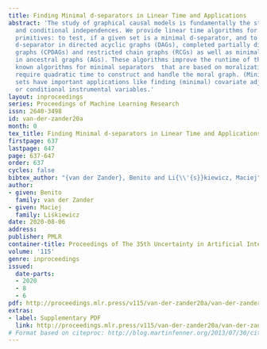 ```yaml
---
title: Finding Minimal d-separators in Linear Time and Applications
abstract: 'The study of graphical causal models is fundamentally the study of separations
  and conditional independences. We provide linear time algorithms for two graphical
  primitives: to test, if a given set is a minimal d-separator, and to find a minimal
  d-separator in directed acyclic graphs (DAGs), completed partially directed acyclic
  graphs (CPDAGs) and restricted chain graphs (RCGs) as well as minimal m-separators
  in ancestral graphs (AGs). These algorithms improve the runtime of the best previously
  known algorithms for minimal separators  that are based on moralization and thus
  require quadratic time to construct and handle the moral graph. (Minimal) separating
  sets have important applications like finding (minimal) covariate adjustment sets
  or conditional instrumental variables.'
layout: inproceedings
series: Proceedings of Machine Learning Research
issn: 2640-3498
id: van-der-zander20a
month: 0
tex_title: Finding Minimal d-separators in Linear Time and Applications
firstpage: 637
lastpage: 647
page: 637-647
order: 637
cycles: false
bibtex_author: "{van der Zander}, Benito and Li{\\'{s}}kiewicz, Maciej"
author:
- given: Benito
  family: van der Zander
- given: Maciej
  family: Liśkiewicz
date: 2020-08-06
address: 
publisher: PMLR
container-title: Proceedings of The 35th Uncertainty in Artificial Intelligence Conference
volume: '115'
genre: inproceedings
issued:
  date-parts:
  - 2020
  - 8
  - 6
pdf: http://proceedings.mlr.press/v115/van-der-zander20a/van-der-zander20a.pdf
extras:
- label: Supplementary PDF
  link: http://proceedings.mlr.press/v115/van-der-zander20a/van-der-zander20a-supp.pdf
# Format based on citeproc: http://blog.martinfenner.org/2013/07/30/citeproc-yaml-for-bibliographies/
---
```

